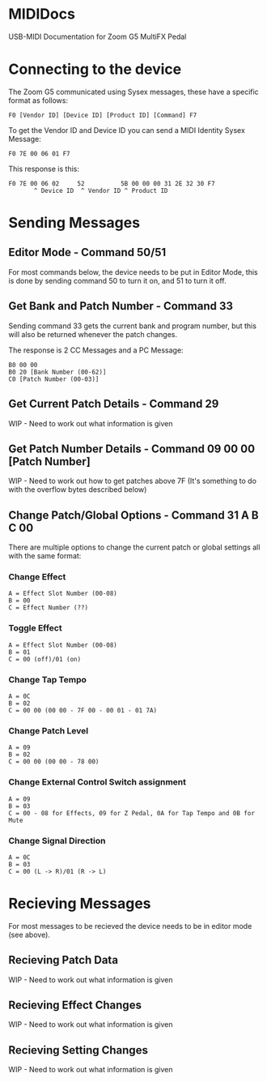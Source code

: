 # MIDIDocs
USB-MIDI Documentation for Zoom G5 MultiFX Pedal

# Connecting to the device
The Zoom G5 communicated using Sysex messages, these have a specific format as follows:

    F0 [Vendor ID] [Device ID] [Product ID] [Command] F7

To get the Vendor ID and Device ID you can send a MIDI Identity Sysex Message:

    F0 7E 00 06 01 F7

This response is this:

    F0 7E 00 06 02     52          5B 00 00 00 31 2E 32 30 F7
           ^ Device ID  ^ Vendor ID ^ Product ID
           
# Sending Messages
## Editor Mode - Command 50/51
For most commands below, the device needs to be put in Editor Mode, this is done by sending command 50 to turn it on,  and 51 to turn it off.

## Get Bank and Patch Number - Command 33
Sending command 33 gets the current bank and program number, but this will also be returned whenever the patch changes.

The response is 2 CC Messages and a PC Message:
    
    B0 00 00
    B0 20 [Bank Number (00-62)]
    C0 [Patch Number (00-03)]
    
## Get Current Patch Details - Command 29
WIP - Need to work out what information is given

## Get Patch Number Details - Command 09 00 00 [Patch Number]
WIP - Need to work out how to get patches above 7F (It's something to do with the overflow bytes described below)

## Change Patch/Global Options - Command 31 A B C 00
There are multiple options to change the current patch or global settings all with the same format:

### Change Effect
    A = Effect Slot Number (00-08)
    B = 00
    C = Effect Number (??)

### Toggle Effect
    A = Effect Slot Number (00-08)
    B = 01
    C = 00 (off)/01 (on)
    
### Change Tap Tempo
    A = 0C
    B = 02
    C = 00 00 (00 00 - 7F 00 - 00 01 - 01 7A)
    
### Change Patch Level
    A = 09
    B = 02
    C = 00 00 (00 00 - 78 00)
    
### Change External Control Switch assignment
    A = 09
    B = 03
    C = 00 - 08 for Effects, 09 for Z Pedal, 0A for Tap Tempo and 0B for Mute

### Change Signal Direction
    A = 0C
    B = 03
    C = 00 (L -> R)/01 (R -> L)


# Recieving Messages
For most messages to be recieved the device needs to be in editor mode (see above).

## Recieving Patch Data
WIP - Need to work out what information is given

## Recieving Effect Changes
WIP - Need to work out what information is given

## Recieving Setting Changes
WIP - Need to work out what information is given
    
    
